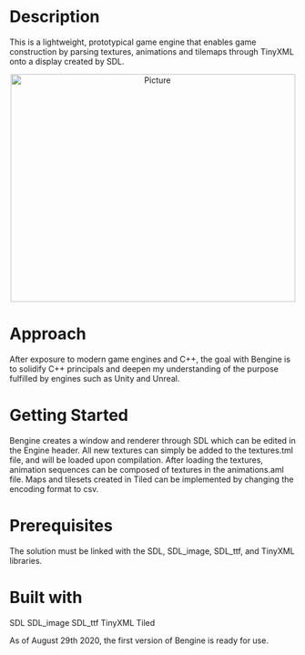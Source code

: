# Description
This is a lightweight, prototypical game engine that enables game construction by parsing textures, animations and tilemaps through TinyXML onto a display created by SDL.

<p align="center">
<img src="./Bengine.png" alt="Picture" width="500" height="400" />
</p>

# Approach
After exposure to modern game engines and C++, the goal with Bengine is to solidify C++ principals and deepen my understanding of the purpose fulfilled by engines such as Unity and Unreal.

# Getting Started
Bengine creates a window and renderer through SDL which can be edited in the Engine header. All new textures can simply be added to the textures.tml file, and will be loaded upon compilation.
After loading the textures, animation sequences can be composed of textures in the animations.aml file. Maps and tilesets created in Tiled can be implemented by changing the
encoding format to csv.

# Prerequisites
The solution must be linked with the SDL, SDL_image, SDL_ttf, and TinyXML libraries.

# Built with
SDL
SDL_image
SDL_ttf
TinyXML
Tiled

As of August 29th 2020, the first version of Bengine is ready for use.


